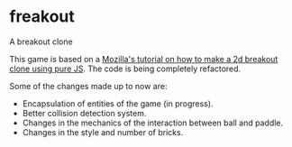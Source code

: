 # freakout
A breakout clone

This game is based on a <a href = "https://developer.mozilla.org/en-US/docs/Games/Tutorials/2D_Breakout_game_pure_JavaScript">Mozilla's tutorial on how to make a 2d breakout clone using pure JS</a>. The code is being completely refactored.

Some of the changes made up to now are:
<ul>
  <li>Encapsulation of entities of the game (in progress).</li>
  <li>Better collision detection system.</li>
  <li>Changes in the mechanics of the interaction between ball and paddle.</li>
  <li>Changes in the style and number of bricks.</li>
</ul>
